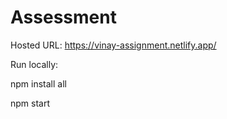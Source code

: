 # Assessment

Hosted URL:  https://vinay-assignment.netlify.app/

Run locally:

npm install all

npm start
